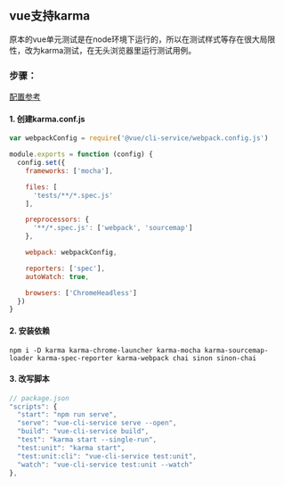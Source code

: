 ## vue支持karma
原本的vue单元测试是在node环境下运行的，所以在测试样式等存在很大局限性，改为karma测试，在无头浏览器里运行测试用例。


### 步骤：

[配置参考](https://vue-test-utils.vuejs.org/zh/installation/testing-single-file-components-with-karma.html)
#### 1. 创建karma.conf.js
```js
var webpackConfig = require('@vue/cli-service/webpack.config.js')

module.exports = function (config) {
  config.set({
    frameworks: ['mocha'],

    files: [
      'tests/**/*.spec.js'
    ],

    preprocessors: {
      '**/*.spec.js': ['webpack', 'sourcemap']
    },

    webpack: webpackConfig,

    reporters: ['spec'],
    autoWatch: true,

    browsers: ['ChromeHeadless']
  })
}
```

#### 2. 安装依赖
```
npm i -D karma karma-chrome-launcher karma-mocha karma-sourcemap-loader karma-spec-reporter karma-webpack chai sinon sinon-chai
```

#### 3. 改写脚本
```js
// package.json
"scripts": {
  "start": "npm run serve",
  "serve": "vue-cli-service serve --open",
  "build": "vue-cli-service build",
  "test": "karma start --single-run",
  "test:unit": "karma start",
  "test:unit:cli": "vue-cli-service test:unit",
  "watch": "vue-cli-service test:unit --watch"
},
```